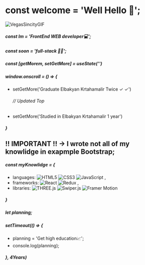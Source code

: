 # const welcome = 'Well Hello 👋';
![VegasSincityGIF](https://github.com/user-attachments/assets/5302aec4-2814-4d90-830b-a6d6e66fcff5)

##### const Im = 'FrontEnd WEB developer💻';
##### const soon = 'full-stack 🧑‍💻';

##### const [getMorem, setGetMore] = useState('')

##### window.onscroll = () => {
- setGetMore('Graduate Elbakyan Krtahamalir Twice ✓ ✓')
  ###### // Updated Top
- setGetMore('Studied in Elbakyan Krtahamalir 1 year')
##### }

## !! IMPORTANT !! -> I wrote not all of my knowlidge in exapmple Bootstrap;
##### const myKnowlidge = {
- languages: ![HTML5](https://img.shields.io/badge/-HTML5-E34F26?style=for-the-badge&logo=html5&logoColor=white) ![CSS3](https://img.shields.io/badge/-CSS3-1572B6?style=for-the-badge&logo=css3&logoColor=white) ![JavaScript](https://img.shields.io/badge/-JavaScript-F7DF1E?style=for-the-badge&logo=javascript&logoColor=black) ,
- frameworks: ![React](https://img.shields.io/badge/-React-61DAFB?style=for-the-badge&logo=react&logoColor=black) ![Redux](https://img.shields.io/badge/-Redux-764ABC?style=for-the-badge&logo=redux&logoColor=white) ,
- libraries: ![THREE.js](https://img.shields.io/badge/-THREE.js-000000?style=for-the-badge&logo=three.js&logoColor=white) ![Swiper.js](https://img.shields.io/badge/-Swiper.js-6332F6?style=for-the-badge&logo=swiper&logoColor=white) ![Framer Motion](https://img.shields.io/badge/-Framer_Motion-0055FF?style=for-the-badge&logo=framer&logoColor=white) 
##### }


##### let planning;


##### setTimeout(() => {
-  planning = 'Get high education📈';
-  console.log(planning);
##### }, 4Years)
